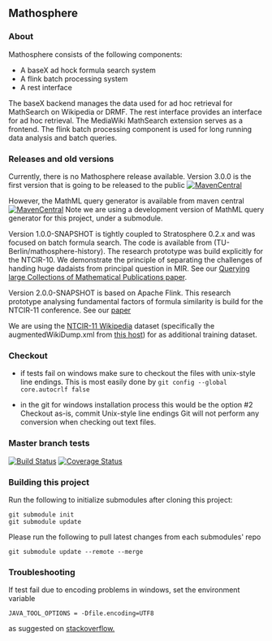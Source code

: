 ## Mathosphere

### About
Mathosphere consists of the following components:
* A baseX ad hock formula search system
* A flink batch processing system
* A rest interface

The baseX backend manages the data used for ad hoc retrieval for MathSearch on
Wikipedia or DRMF.
The rest interface provides an interface for ad hoc retrieval. The MediaWiki MathSearch
extension serves as a frontend.
The flink batch processing component is used for long running data analysis and batch queries.

### Releases and old versions
Currently, there is no Mathosphere release available. Version 3.0.0 is the first version that is going to be released to the public [![MavenCentral](https://maven-badges.herokuapp.com/maven-central/com.formulasearchengine/mathosphere/badge.svg)](maven-badges.herokuapp.com/maven-central/com.formulasearchengine/matosphere/)

However, the MathML query generator is available from maven central [![MavenCentral](https://maven-badges.herokuapp.com/maven-central/com.formulasearchengine/mathmlquerygenerator/badge.svg)](maven-badges.herokuapp.com/maven-central/com.formulasearchengine/mathmlquerygenerator/)
Note we are using a development version of MathML query generator for this project, under a submodule.

Version 1.0.0-SNAPSHOT is tightly coupled to Stratosphere 0.2.x and was focused on batch formula search.
The code is available from (TU-Berlin/mathosphere-history). The research prototype was build explicitly for the NTCIR-10.
We demonstrate the principle of separating the challenges of handing huge dadaists from principal
question in MIR. See our [Querying large Collections of Mathematical Publications paper](https://www.researchgate.net/publication/259291837_Querying_large_Collections_of_Mathematical_Publications_-NTCIR10_Math_Task).

Version 2.0.0-SNAPSHOT is based on Apache Flink.
This research prototype analysing fundamental factors of formula similarity is build for the NTCIR-11 conference.
See our [paper](http://research.nii.ac.jp/ntcir/workshop/OnlineProceedings11/pdf/NTCIR/Math-2/04-NTCIR11-MATH-SchubotzM.pdf)

We are using the [NTCIR-11 Wikipedia](http://ntcir11-wmc.nii.ac.jp/index.php/NTCIR-11-Math-Wikipedia-Task) dataset
(specifically the augmentedWikiDump.xml from [this host](http://demo.formulasearchengine.com/images/)) for as additional
training dataset.

### Checkout
  
  * if tests fail on windows make sure to checkout the files with unix-style line endings. This is most easily done by
  `git config --global core.autocrlf false`
  
  * in the git for windows installation process this would be the option #2 Checkout as-is, commit Unix-style line endings Git will not perform any conversion when checking out text files.

### Master branch tests
[![Build Status](https://travis-ci.org/TU-Berlin/mathosphere.svg?branch=master)](https://travis-ci.org/TU-Berlin/mathosphere)
[![Coverage Status](https://coveralls.io/repos/TU-Berlin/mathosphere/badge.svg)](https://coveralls.io/r/TU-Berlin/mathosphere )

### Building this project
Run the following to initialize submodules after cloning this project:
```
git submodule init
git submodule update
```

Please run the following to pull latest changes from each submodules' repo
```
git submodule update --remote --merge
```
### Troubleshooting
If test fail due to encoding problems in windows, set the environment variable
```
JAVA_TOOL_OPTIONS = -Dfile.encoding=UTF8
```
as suggested on [stackoverflow.](http://stackoverflow.com/a/28470840)
